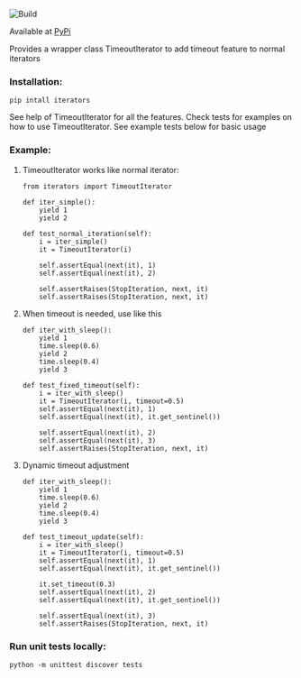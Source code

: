 ![Build](https://github.com/leangaurav/pypi_iterator/actions/workflows/python-package.yml/badge.svg?branch=main&event=push)

Available at [PyPi](https://pypi.org/project/iterators/)

Provides a wrapper class TimeoutIterator to add timeout feature to normal iterators

### Installation:

    pip intall iterators


See help of TimeoutIterator for all the features. Check tests for examples on how to use TimeoutIterator.
See example tests below for basic  usage

### Example:

1. TimeoutIterator works like normal iterator:

    ```
    from iterators import TimeoutIterator

    def iter_simple():
        yield 1
        yield 2

    def test_normal_iteration(self):
        i = iter_simple()
        it = TimeoutIterator(i)

        self.assertEqual(next(it), 1)
        self.assertEqual(next(it), 2)

        self.assertRaises(StopIteration, next, it)
        self.assertRaises(StopIteration, next, it)
    ```

1. When timeout is needed, use like this
    ```    
    def iter_with_sleep():
        yield 1
        time.sleep(0.6)
        yield 2
        time.sleep(0.4)
        yield 3

    def test_fixed_timeout(self):
        i = iter_with_sleep()
        it = TimeoutIterator(i, timeout=0.5)
        self.assertEqual(next(it), 1)
        self.assertEqual(next(it), it.get_sentinel())
        
        self.assertEqual(next(it), 2)
        self.assertEqual(next(it), 3)
        self.assertRaises(StopIteration, next, it)
    ```

1. Dynamic timeout adjustment
    ```
    def iter_with_sleep():
        yield 1
        time.sleep(0.6)
        yield 2
        time.sleep(0.4)
        yield 3

    def test_timeout_update(self):
        i = iter_with_sleep()
        it = TimeoutIterator(i, timeout=0.5)
        self.assertEqual(next(it), 1)
        self.assertEqual(next(it), it.get_sentinel())
        
        it.set_timeout(0.3)
        self.assertEqual(next(it), 2)
        self.assertEqual(next(it), it.get_sentinel())

        self.assertEqual(next(it), 3)
        self.assertRaises(StopIteration, next, it)
    ```

### Run unit tests locally:
    python -m unittest discover tests
